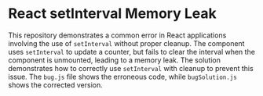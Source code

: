 # React setInterval Memory Leak

This repository demonstrates a common error in React applications involving the use of `setInterval` without proper cleanup.  The component uses `setInterval` to update a counter, but fails to clear the interval when the component is unmounted, leading to a memory leak. The solution demonstrates how to correctly use `setInterval` with cleanup to prevent this issue.  The `bug.js` file shows the erroneous code, while `bugSolution.js` shows the corrected version. 